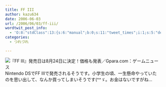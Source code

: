 ```yaml
---
title: FF III
author: kazu634
date: 2006-06-03
url: /2006/06/03/ff-iii/
wordtwit_post_info:
  - 'O:8:"stdClass":13:{s:6:"manual";b:0;s:11:"tweet_times";i:1;s:5:"delay";i:0;s:7:"enabled";i:1;s:10:"separation";s:2:"60";s:7:"version";s:3:"3.7";s:14:"tweet_template";b:0;s:6:"status";i:2;s:6:"result";a:0:{}s:13:"tweet_counter";i:2;s:13:"tweet_log_ids";a:1:{i:0;i:2387;}s:9:"hash_tags";a:0:{}s:8:"accounts";a:1:{i:0;s:7:"kazu634";}}'
categories:
  - つれづれ

---
```

<div class="section">
<p>
<a href="http://www.gpara.com/news/06/06/news200606012319.htm" onclick="__gaTracker('send', 'event', 'outbound-article', 'http://www.gpara.com/news/06/06/news200606012319.htm', '');" target="_blank"><img alt="『FF III』発売日は8月24日に決定！価格も発表／Gpara.com：ゲームニュース" align="left" src="http://img.simpleapi.net/small/http://www.gpara.com/news/06/06/news200606012319.htm" border="0" /></a>
</p></p> 
  
<p>
    　Nintendo DSでFF IIIで発売されるそうです。小学生の頃、一生懸命やっていたのを思い出して、なんか買ってしまいそうです(^^ゞ。お金はないですがね…
</p>
</div>